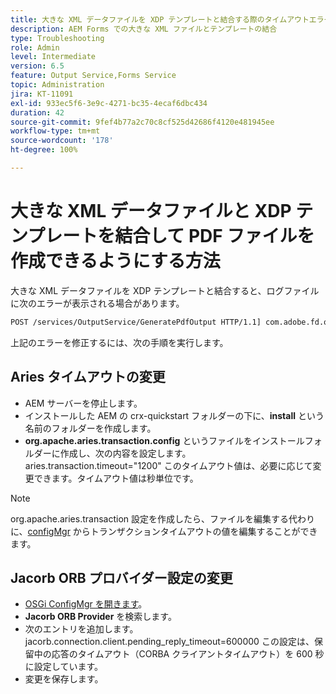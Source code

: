 ```yaml
---
title: 大きな XML データファイルを XDP テンプレートと結合する際のタイムアウトエラーの修正
description: AEM Forms での大きな XML ファイルとテンプレートの結合
type: Troubleshooting
role: Admin
level: Intermediate
version: 6.5
feature: Output Service,Forms Service
topic: Administration
jira: KT-11091
exl-id: 933ec5f6-3e9c-4271-bc35-4ecaf6dbc434
duration: 42
source-git-commit: 9fef4b77a2c70c8cf525d42686f4120e481945ee
workflow-type: tm+mt
source-wordcount: '178'
ht-degree: 100%

---
```


# 大きな XML データファイルと XDP テンプレートを結合して PDF ファイルを作成できるようにする方法

大きな XML データファイルを XDP テンプレートと結合すると、ログファイルに次のエラーが表示される場合があります。

```txt
POST /services/OutputService/GeneratePdfOutput HTTP/1.1] com.adobe.fd.output.internal.exception.OutputServiceException AEM_OUT_001_003:Unexpected Exception: client timeout reached org.omg.CORBA.TIMEOUT: client timeout reached
```

上記のエラーを修正するには、次の手順を実行します。

## Aries タイムアウトの変更

* AEM サーバーを停止します。
* インストールした AEM の crx-quickstart フォルダーの下に、**install** という名前のフォルダーを作成します。
* **org.apache.aries.transaction.config** というファイルをインストールフォルダーに作成し、次の内容を設定します。
aries.transaction.timeout=&quot;1200&quot;
このタイムアウト値は、必要に応じて変更できます。タイムアウト値は秒単位です。

>[!NOTE]
> org.apache.aries.transaction 設定を作成したら、ファイルを編集する代わりに、[configMgr](http://localhost:4502/system/console/configMgr) からトランザクションタイムアウトの値を編集することができます。


## Jacorb ORB プロバイダー設定の変更

* [OSGi ConfigMgr を開きます](http://localhost:4502/system/console/configMgr)。
* **Jacorb ORB Provider** を検索します。
* 次のエントリを追加します。
jacorb.connection.client.pending_reply_timeout=600000
この設定は、保留中の応答のタイムアウト（CORBA クライアントタイムアウト）を 600 秒に設定しています。
* 変更を保存します。
